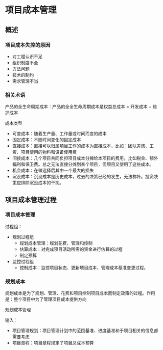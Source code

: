 # 项目成本管理

## 概述

### 项目成本失控的原因

- 对工程认识不足
- 组织制度不全
- 方法问题
- 技术的制约
- 需求管理不当

### 相关术语

产品的全生命周期成本：产品的全全生命周期成本是权益总成本 = 开发成本 + 维护成本

成本类型

- 可变成本：随着生产量、工作量或时间而变的成本
- 固定成本：不随时间变化的固定成本
- 直接成本：直接可以归属项目工作的成本为直接成本，比如：团队差旅、工资、项目使用的物料和设备使用费
- 间接成本：几个项目共同负担项目成本分摊给本项目的费用，比如税金、额外福利和保卫费。总之无法直接分摊到某个项目，但项目又使用了这些成本。
- 机会成本：在做选择后其中一个最大的损失
- 沉没成本：沉没成本是历史成本，过去的决策已经的发生，无法祢补。投资决策应排除沉没成本的干扰。

## 项目成本管理过程

### 项目成本管理

过程组：

- 规划过程组
  - 规划成本管理：规划花费、管理和控制
  - 估算成本：对完成项目活动所需的资金进行估算的过程
  - 制定预算
- 监控过程组
  - 控制成本：监控项目状态、更新项目成本、管理成本基准变更过程。

### 规划成本

规划成本是为了规划、管理、花费和项目控制项目成本而制定政策的过程。作用是：整个项目中为了管理项目成本提供方向

规划成本管理

输入：

- 项目管理规划：项目管理计划中的范围基准、进度基准和于项目相关的信息都需要考虑
- 项目章程：项目章程规定了项目总成本预算
